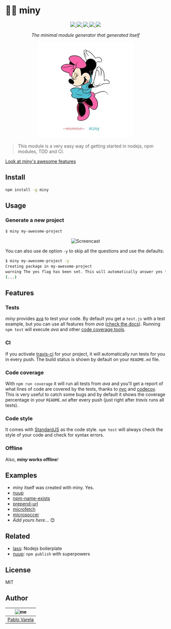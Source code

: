 # 💁🏻 miny

<p align="center">
  <a href="https://travis-ci.org/pablopunk/miny"><img src="https://img.shields.io/travis/pablopunk/miny.svg" /> </a>
  <a href="https://codecov.io/gh/pablopunk/miny"><img src="https://img.shields.io/codecov/c/github/pablopunk/miny.svg" /> </a>
  <a href="https://standardjs.com/"><img src="https://img.shields.io/badge/code_style-standard-brightgreen.svg" /> </a>
  <a href="https://github.com/pablopunk/miny"><img src="https://img.shields.io/badge/made_with-miny-1eced8.svg" /> </a>
  <a href="https://www.npmjs.com/package/miny"><img src="https://img.shields.io/npm/dt/miny.svg" /></a>
</p>

<p align="center">
  <i>The minimal module generator that generated itself</i>
</p>
<p align="center">
  <img src="https://github.com/pablopunk/art/raw/master/miny/miny.jpg" />
</p>

> This module is a very easy way of getting started in nodejs, npm modules, TDD and CI.


[Look at miny's awesome features](#features)


## Install

```bash
npm install -g miny
```


## Usage

### Generate a new project

```bash
$ miny my-awesome-project
```

<p align="center">
  <img src="https://file-rkejrchiww.now.sh" alt="Screencast" width="450px">
</p>

You can also use de option `-y` to skip all the questions and use the defaults:

```bash
$ miny my-awesome-project -y
Creating package in my-awesome-project
warning The yes flag has been set. This will automatically answer yes to all questions which may have security implications.
(...)
```

## Features

### Tests

*miny* provides [ava](https://github.com/avajs/ava) to test your code. By default you get a `test.js` with a test example, but you can use all features from *ava* ([check the docs](https://github.com/avajs/ava)). Running `npm test` will execute *ava* and other [code coverage tools](#code-coverage).

### CI

If you activate [travis-ci](https://travis-ci.org/) for your project, it will automatically run tests for you in every push. The build status is shown by default on your `README.md` file.

### Code coverage

With `npm run coverage` it will run all tests from *ava* and you'll get a report of what lines of code are covered by the tests, thanks to [nyc](https://github.com/istanbuljs/nyc) and [codecov](https://codecov.io/). This is very useful to catch some bugs and by default it shows the coverage percentage in your `README.md` after every push (just right after *travis* runs all tests).

### Code style

It comes with [StandardJS](https://standardjs.com/) as the code style. `npm test` will always check the style of your code and check for syntax errors.

### Offline

Also, **_miny_ works offline**!


## Examples

* miny itself was created with miny. Yes.
* [nuup](https://github.com/pablopunk/nuup)
* [npm-name-exists](https://github.com/pablopunk/npm-name-exists)
* [prepend-url](https://github.com/pablopunk/prepend-url)
* [microfetch](https://github.com/pablopunk/microfetch)
* [microsoccer](https://github.com/pablopunk/microsoccer)
* _Add yours here_... 😊

## Related

* [lass](https://lass.js.org): Nodejs boilerplate
* [nuup](https://github.com/pablopunk/nuup): `npm publish` with superpowers


## License

MIT


## Author

| ![me](https://gravatar.com/avatar/fa50aeff0ddd6e63273a068b04353d9d?size=100) |
| ---------------------------------------------------------------------------- |
| [Pablo Varela](https://pablo.life)                                            |

